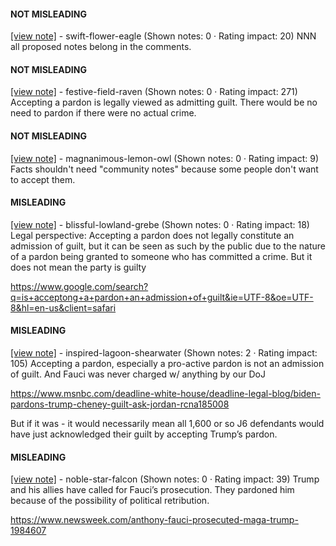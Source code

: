 #### NOT MISLEADING

[[view note]](https://x.com/i/birdwatch/n/1886174675614736436) - swift-flower-eagle (Shown notes: 0 · Rating impact: 20)
NNN all proposed notes belong in the comments. 

#### NOT MISLEADING

[[view note]](https://x.com/i/birdwatch/n/1886119331559301541) - festive-field-raven (Shown notes: 0 · Rating impact: 271)
Accepting a pardon is legally viewed as admitting guilt. There would be no need to pardon if there were no actual crime.

#### NOT MISLEADING

[[view note]](https://x.com/i/birdwatch/n/1886369300404941021) - magnanimous-lemon-owl (Shown notes: 0 · Rating impact: 9)
Facts shouldn't need "community notes" because some people don't want to accept them. 

#### MISLEADING

[[view note]](https://x.com/i/birdwatch/n/1886419397117456747) - blissful-lowland-grebe (Shown notes: 0 · Rating impact: 18)
Legal perspective:
Accepting a pardon does not legally constitute an admission of guilt, but it can be seen as such by the public due to the nature of a pardon being granted to someone who has committed a crime. But it does not mean the party is guilty

https://www.google.com/search?q=is+acceptong+a+pardon+an+admission+of+guilt&ie=UTF-8&oe=UTF-8&hl=en-us&client=safari

#### MISLEADING

[[view note]](https://x.com/i/birdwatch/n/1886168716737462392) - inspired-lagoon-shearwater (Shown notes: 2 · Rating impact: 105)
Accepting a pardon, especially a pro-active pardon is not an admission of guilt. And Fauci was never charged w/ anything by our DoJ

https://www.msnbc.com/deadline-white-house/deadline-legal-blog/biden-pardons-trump-cheney-guilt-ask-jordan-rcna185008

But if it was - it would necessarily mean all 1,600 or so J6 defendants would have just acknowledged their guilt by accepting Trump’s pardon.

#### MISLEADING

[[view note]](https://x.com/i/birdwatch/n/1886109045649457585) - noble-star-falcon (Shown notes: 0 · Rating impact: 39)
Trump and his allies have called for Fauci’s prosecution. They pardoned him because of the possibility of political retribution.

https://www.newsweek.com/anthony-fauci-prosecuted-maga-trump-1984607

